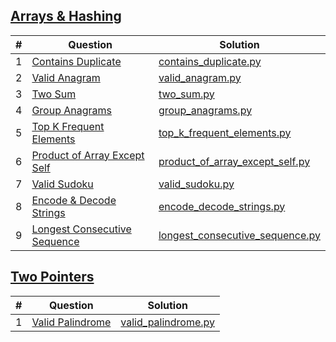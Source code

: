 ## [Arrays & Hashing](Arrays%20&%20Hashing)

| # | Question | Solution |
|---| -------- | -------- | 
| 1 | [Contains Duplicate](https://leetcode.com/problems/contains-duplicate/) | [contains_duplicate.py](Arrays%20&%20Hashing/contains_duplicate.py) |
| 2 | [Valid Anagram](https://leetcode.com/problems/valid-anagram/) | [valid_anagram.py](Arrays%20&%20Hashing/valid_anagram.py) |
| 3 | [Two Sum](https://leetcode.com/problems/two-sum/) | [two_sum.py](Arrays%20&%20Hashing/two_sum.py) |
| 4 | [Group Anagrams](https://leetcode.com/problems/group-anagrams/) | [group_anagrams.py](Arrays%20&%20Hashing/group_anagrams.py) |
| 5 | [Top K Frequent Elements](https://leetcode.com/problems/top-k-frequent-elements/) | [top_k_frequent_elements.py](Arrays%20&%20Hashing/top_k_frequent_elements.py) |
| 6 | [Product of Array Except Self](https://leetcode.com/problems/product-of-array-except-self/) | [product_of_array_except_self.py](Arrays%20&%20Hashing/product_of_array_except_self.py) |
| 7 | [Valid Sudoku](https://leetcode.com/problems/valid-sudoku/) | [valid_sudoku.py](Arrays%20&%20Hashing/valid_sudoku.py) |
| 8 | [Encode & Decode Strings](https://www.lintcode.com/problem/659/) | [encode_decode_strings.py](Arrays%20&%20Hashing/encode_decode_strings.py) |
| 9 | [Longest Consecutive Sequence](https://leetcode.com/problems/longest-consecutive-sequence/) | [longest_consecutive_sequence.py](Arrays%20&%20Hashing/longest_consecutive_sequence.py) |


## [Two Pointers](Arrays%20&%20Hashing)

| # | Question | Solution |
|---| -------- | -------- | 
| 1 | [Valid Palindrome](https://leetcode.com/problems/valid-palindrome/) | [valid_palindrome.py](Two%20Pointers/valid_palindrome.py) |